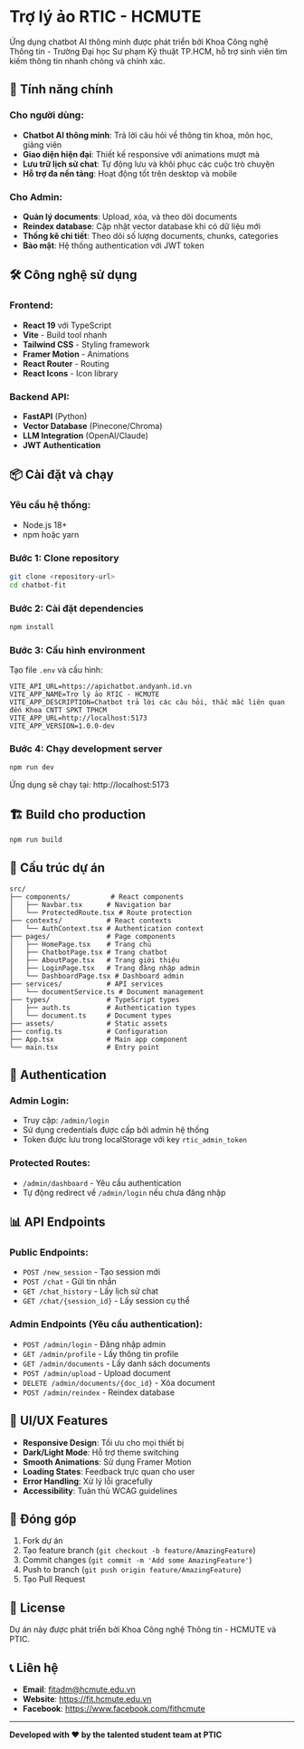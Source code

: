 # Trợ lý ảo RTIC - HCMUTE

Ứng dụng chatbot AI thông minh được phát triển bởi Khoa Công nghệ Thông tin - Trường Đại học Sư phạm Kỹ thuật TP.HCM, hỗ trợ sinh viên tìm kiếm thông tin nhanh chóng và chính xác.

## 🚀 Tính năng chính

### Cho người dùng:
- **Chatbot AI thông minh**: Trả lời câu hỏi về thông tin khoa, môn học, giảng viên
- **Giao diện hiện đại**: Thiết kế responsive với animations mượt mà
- **Lưu trữ lịch sử chat**: Tự động lưu và khôi phục các cuộc trò chuyện
- **Hỗ trợ đa nền tảng**: Hoạt động tốt trên desktop và mobile

### Cho Admin:
- **Quản lý documents**: Upload, xóa, và theo dõi documents
- **Reindex database**: Cập nhật vector database khi có dữ liệu mới
- **Thống kê chi tiết**: Theo dõi số lượng documents, chunks, categories
- **Bảo mật**: Hệ thống authentication với JWT token

## 🛠️ Công nghệ sử dụng

### Frontend:
- **React 19** với TypeScript
- **Vite** - Build tool nhanh
- **Tailwind CSS** - Styling framework
- **Framer Motion** - Animations
- **React Router** - Routing
- **React Icons** - Icon library

### Backend API:
- **FastAPI** (Python)
- **Vector Database** (Pinecone/Chroma)
- **LLM Integration** (OpenAI/Claude)
- **JWT Authentication**

## 📦 Cài đặt và chạy

### Yêu cầu hệ thống:
- Node.js 18+ 
- npm hoặc yarn

### Bước 1: Clone repository
```bash
git clone <repository-url>
cd chatbot-fit
```

### Bước 2: Cài đặt dependencies
```bash
npm install
```

### Bước 3: Cấu hình environment
Tạo file `.env` và cấu hình:
```env
VITE_API_URL=https://apichatbot.andyanh.id.vn
VITE_APP_NAME=Trợ lý ảo RTIC - HCMUTE
VITE_APP_DESCRIPTION=Chatbot trả lời các câu hỏi, thắc mắc liên quan đến Khoa CNTT SPKT TPHCM
VITE_APP_URL=http://localhost:5173
VITE_APP_VERSION=1.0.0-dev
```

### Bước 4: Chạy development server
```bash
npm run dev
```

Ứng dụng sẽ chạy tại: http://localhost:5173

## 🏗️ Build cho production

```bash
npm run build
```

## 📁 Cấu trúc dự án

```
src/
├── components/          # React components
│   ├── Navbar.tsx      # Navigation bar
│   └── ProtectedRoute.tsx # Route protection
├── contexts/           # React contexts
│   └── AuthContext.tsx # Authentication context
├── pages/              # Page components
│   ├── HomePage.tsx    # Trang chủ
│   ├── ChatbotPage.tsx # Trang chatbot
│   ├── AboutPage.tsx   # Trang giới thiệu
│   ├── LoginPage.tsx   # Trang đăng nhập admin
│   └── DashboardPage.tsx # Dashboard admin
├── services/           # API services
│   └── documentService.ts # Document management
├── types/              # TypeScript types
│   ├── auth.ts         # Authentication types
│   └── document.ts     # Document types
├── assets/             # Static assets
├── config.ts           # Configuration
├── App.tsx             # Main app component
└── main.tsx            # Entry point
```

## 🔐 Authentication

### Admin Login:
- Truy cập: `/admin/login`
- Sử dụng credentials được cấp bởi admin hệ thống
- Token được lưu trong localStorage với key `rtic_admin_token`

### Protected Routes:
- `/admin/dashboard` - Yêu cầu authentication
- Tự động redirect về `/admin/login` nếu chưa đăng nhập

## 📊 API Endpoints

### Public Endpoints:
- `POST /new_session` - Tạo session mới
- `POST /chat` - Gửi tin nhắn
- `GET /chat_history` - Lấy lịch sử chat
- `GET /chat/{session_id}` - Lấy session cụ thể

### Admin Endpoints (Yêu cầu authentication):
- `POST /admin/login` - Đăng nhập admin
- `GET /admin/profile` - Lấy thông tin profile
- `GET /admin/documents` - Lấy danh sách documents
- `POST /admin/upload` - Upload document
- `DELETE /admin/documents/{doc_id}` - Xóa document
- `POST /admin/reindex` - Reindex database

## 🎨 UI/UX Features

- **Responsive Design**: Tối ưu cho mọi thiết bị
- **Dark/Light Mode**: Hỗ trợ theme switching
- **Smooth Animations**: Sử dụng Framer Motion
- **Loading States**: Feedback trực quan cho user
- **Error Handling**: Xử lý lỗi gracefully
- **Accessibility**: Tuân thủ WCAG guidelines

## 🤝 Đóng góp

1. Fork dự án
2. Tạo feature branch (`git checkout -b feature/AmazingFeature`)
3. Commit changes (`git commit -m 'Add some AmazingFeature'`)
4. Push to branch (`git push origin feature/AmazingFeature`)
5. Tạo Pull Request

## 📄 License

Dự án này được phát triển bởi Khoa Công nghệ Thông tin - HCMUTE và PTIC.

## 📞 Liên hệ

- **Email**: fitadm@hcmute.edu.vn
- **Website**: https://fit.hcmute.edu.vn
- **Facebook**: https://www.facebook.com/fithcmute

---

**Developed with ❤️ by the talented student team at PTIC**
